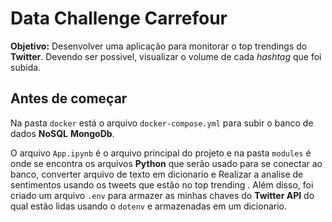 # Data Challenge Carrefour
**Objetivo:** Desenvolver uma aplicação para monitorar o top trendings do **Twitter**. Devendo ser possivel, visualizar o volume de cada *hashtag* que foi subida.

## Antes de começar
Na pasta `docker` está o arquivo `docker-compose.yml` para subir o banco de dados **NoSQL** **MongoDb**. 

O arquivo `App.ipynb` é o arquivo principal do projeto e na pasta `modules` é onde se encontra os arquivos **Python** que serão usado para se conectar ao banco, converter arquivo de texto em dicionario e Realizar a analise de sentimentos usando os tweets que estão no top trending . Além disso, foi criado um arquivo `.env` para armazer as minhas chaves do **Twitter API** do qual estão lidas usando o `dotenv` e armazenadas em um dicionario.


